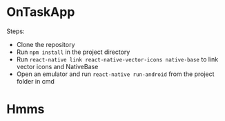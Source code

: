 # OnTaskApp
Steps:
- Clone the repository
- Run `npm install` in the project directory
- Run `react-native link react-native-vector-icons native-base` to link vector icons and NativeBase
- Open an emulator and run `react-native run-android` from the project folder in cmd 
# Hmms